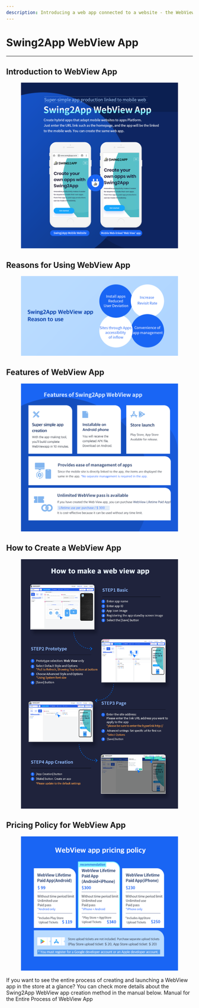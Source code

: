 ```yaml
---
description: Introducing a web app connected to a website - the WebView app.
---
```


# Swing2App WebView App

***



## Introduction to WebView App&#x20;

<figure><img src="../../.gitbook/assets/소개1_EN.png" alt=""><figcaption></figcaption></figure>

## Reasons for Using WebView App

<div align="left">

<figure><img src="../../.gitbook/assets/소개2_EN.png" alt=""><figcaption></figcaption></figure>

</div>

## Features of WebView App&#x20;

<div align="left">

<figure><img src="../../.gitbook/assets/소개3_EN.png" alt=""><figcaption></figcaption></figure>

</div>

## How to Create a WebView App&#x20;

<figure><img src="../../.gitbook/assets/소개4_EN (1).png" alt=""><figcaption></figcaption></figure>



## Pricing Policy for WebView App

<figure><img src="../../.gitbook/assets/소개5_EN.png" alt=""><figcaption></figcaption></figure>



If you want to see the entire process of creating and launching a WebView app in the store at a glance? You can check more details about the Swing2App WebView app creation method in the manual below. Manual for the Entire Process of WebView App

